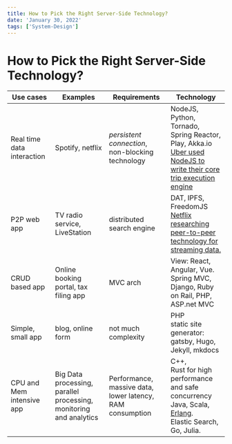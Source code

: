 ```yaml
---
title: How to Pick the Right Server-Side Technology?
date: 'January 30, 2022'
tags: ['System-Design']
---
```


# How to Pick the Right Server-Side Technology?

| Use cases                  | Examples                                                     | Requirements                                              | Technology                                                   |
| -------------------------- | ------------------------------------------------------------ | --------------------------------------------------------- | ------------------------------------------------------------ |
| Real time data interaction | Spotify, netflix                                             | *persistent connection*, non-blocking technology          | NodeJS, Python, Tornado, Spring Reactor, Play, Akka.io <br />[Uber used NodeJS to write their core trip execution engine](https://eng.uber.com/uber-tech-stack-part-two/) |
| P2P web app                | TV radio service, LiveStation                                | distributed search engine                                 | DAT, IPFS, FreedomJS<br />[Netflix researching peer-to-peer technology for streaming data.](https://arstechnica.com/information-technology/2014/04/netflix-researching-large-scale-peer-to-peer-technology-for-streaming/) |
| CRUD based app             | Online booking portal, tax filing app                        | MVC arch                                                  | View: React, Angular, Vue.<br /> Spring MVC, Django, Ruby on Rail, PHP, ASP.net MVC |
| Simple, small app          | blog, online form                                            | not much complexity                                       | PHP<br />static site generator: gatsby, Hugo, Jekyll, mkdocs |
| CPU and Mem intensive app  | Big Data processing, parallel processing, monitoring and analytics | Performance, massive data, lower latency, RAM consumption | C++,<br />Rust for high performance and safe concurrency<br /> Java, Scala, [Erlang](https://stackoverflow.com/questions/1636455/where-is-erlang-used-and-why).<br />Elastic Search, Go, Julia. |